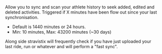 Allow you to sync and scan your athlete history to seek added, edited and deleted activities. Triggered if X minutes have been flow out since your last synchronisation.  

- Default is 1440 minutes or 24 hours.
- Min: 10 minutes, Max: 43200 minutes (~30 days)

Along side stravistix will frequently check if you have just uploaded your last ride, run or whatever and will perform a "fast sync".
